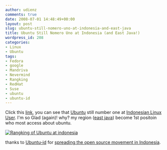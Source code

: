 ```yaml
---
author: udienz
comments: true
date: 2008-07-01 14:48:49+00:00
layout: post
slug: ubuntu-still-nomero-uno-at-indonesia-and-east-java
title: Ubuntu Still Nomero Uno at Indonesia (and East Java!)
wordpress_id: 208
categories:
- Linux
- Ubuntu
tags:
- Fedora
- google
- Mandriva
- Nevermind
- Rangking
- RedHat
- Suse
- ubuntu
- ubuntu-id
---
```


Click this [link](http://www.google.com/trends?q=ubuntu%2C+%22red+hat%22|redhat|fedora%2C+suse|novell|opensuse&ctab=0&geo=ID&geor=all&date=all&sort=0), you can see that [Ubuntu](http://www.ubuntu.com/) still number one at [Indonesian Linux User](http://linux.or.id). I'm so Glad (again)! why? my region ([east java](http://en.wikipedia.org/wiki/East_Java)) become 1st positoin who most access about ubuntu.

[![Rangking of Ubuntu at indonesia](http://udienz.files.wordpress.com/2008/07/ubuntu-id1.gif)](http://udienz.files.wordpress.com/2008/07/ubuntu-id1.gif)

thanks to [Ubuntu-id](http://www.ubuntu-id.org/) for [spreading the open source movement in Indonesia](http://www.belutz.net/2008/06/01/government-award-for-ubuntu-indonesia/).
